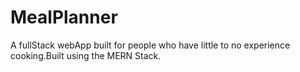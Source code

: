 # MealPlanner
A fullStack webApp built for people who have little to no experience cooking.Built using the MERN Stack.
